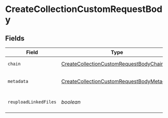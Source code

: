# CreateCollectionCustomRequestBody


## Fields

| Field                                                                                                             | Type                                                                                                              | Required                                                                                                          | Description                                                                                                       |
| ----------------------------------------------------------------------------------------------------------------- | ----------------------------------------------------------------------------------------------------------------- | ----------------------------------------------------------------------------------------------------------------- | ----------------------------------------------------------------------------------------------------------------- |
| `chain`                                                                                                           | [CreateCollectionCustomRequestBodyChain](../../models/operations/createcollectioncustomrequestbodychain.md)       | :heavy_minus_sign:                                                                                                | Blockchain you would like to use for this collection                                                              |
| `metadata`                                                                                                        | [CreateCollectionCustomRequestBodyMetadata](../../models/operations/createcollectioncustomrequestbodymetadata.md) | :heavy_check_mark:                                                                                                | See https://docs.crossmint.com/docs/metadata for more info.                                                       |
| `reuploadLinkedFiles`                                                                                             | *boolean*                                                                                                         | :heavy_minus_sign:                                                                                                | (Optional) Any URLs in the metadata object will be resolved and reuploaded to IPFS [Default: true]                |